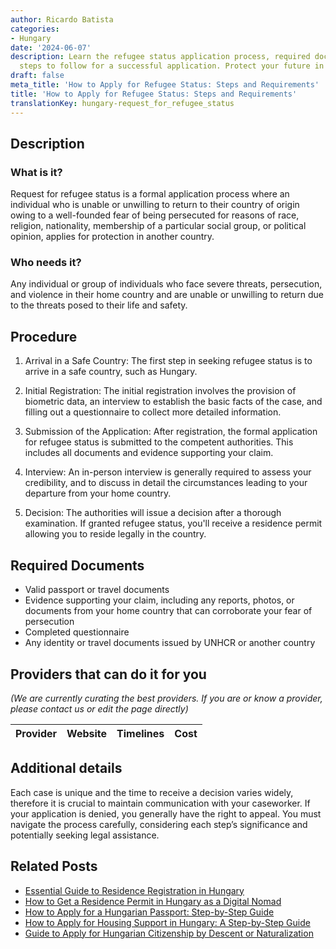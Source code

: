 ```yaml
---
author: Ricardo Batista
categories:
- Hungary
date: '2024-06-07'
description: Learn the refugee status application process, required documents, and
  steps to follow for a successful application. Protect your future in a safe country.
draft: false
meta_title: 'How to Apply for Refugee Status: Steps and Requirements'
title: 'How to Apply for Refugee Status: Steps and Requirements'
translationKey: hungary-request_for_refugee_status
---
```


## Description
### What is it?
Request for refugee status is a formal application process where an individual who is unable or unwilling to return to their country of origin owing to a well-founded fear of being persecuted for reasons of race, religion, nationality, membership of a particular social group, or political opinion, applies for protection in another country.

### Who needs it?
Any individual or group of individuals who face severe threats, persecution, and violence in their home country and are unable or unwilling to return due to the threats posed to their life and safety.

## Procedure
1. Arrival in a Safe Country: The first step in seeking refugee status is to arrive in a safe country, such as Hungary.

2. Initial Registration: The initial registration involves the provision of biometric data, an interview to establish the basic facts of the case, and filling out a questionnaire to collect more detailed information.

3. Submission of the Application: After registration, the formal application for refugee status is submitted to the competent authorities. This includes all documents and evidence supporting your claim. 

4. Interview: An in-person interview is generally required to assess your credibility, and to discuss in detail the circumstances leading to your departure from your home country. 

5. Decision: The authorities will issue a decision after a thorough examination. If granted refugee status, you'll receive a residence permit allowing you to reside legally in the country.

## Required Documents
- Valid passport or travel documents 
- Evidence supporting your claim, including any reports, photos, or documents from your home country that can corroborate your fear of persecution 
- Completed questionnaire 
- Any identity or travel documents issued by UNHCR or another country

## Providers that can do it for you

_(We are currently curating the best providers. If you are or know a provider, please contact us or edit the page directly)_

| Provider        |     Website     |     Timelines    |       Cost      |
| :-------------: | :-------------: |  :-------------: | :-------------: |

## Additional details
Each case is unique and the time to receive a decision varies widely, therefore it is crucial to maintain communication with your caseworker. If your application is denied, you generally have the right to appeal. You must navigate the process carefully, considering each step’s significance and potentially seeking legal assistance.


## Related Posts

- [Essential Guide to Residence Registration in Hungary](https://tramitit.com/guides/hungary/residence_registration/)
- [How to Get a Residence Permit in Hungary as a Digital Nomad](https://tramitit.com/guides/hungary/residence_permit_application/)
- [How to Apply for a Hungarian Passport: Step-by-Step Guide](https://tramitit.com/guides/hungary/passport_application/)
- [How to Apply for Housing Support in Hungary: A Step-by-Step Guide](https://tramitit.com/guides/hungary/housing_support_application/)
- [Guide to Apply for Hungarian Citizenship by Descent or Naturalization](https://tramitit.com/guides/hungary/citizenship_applications/)
